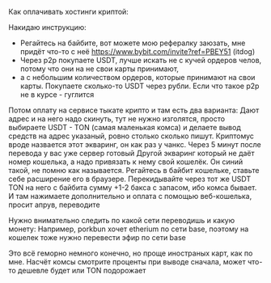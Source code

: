 ﻿Как оплачивать хостинги криптой:

Накидаю инструкцию:
- Регайтесь на байбите, вот можете мою рефералку заюзать, мне придёт что-то с неё https://www.bybit.com/invite?ref=PBEY51 (itdog)
- Через p2p покупаете USDT, лучше искать не с кучей ордеров челов, потому что они на не свои карты принимают,
- а с небольшим количеством ордеров, которые принимают на свои карты. Покупаете сколько-то USDT через рубли. Если что такое p2p не в курсе - гуглится

Потом оплату на сервисе тыкате крипто и там есть два варианта:
Дают адрес и на него надо скинуть, тут не нужно изголятся, просто выбираете USDT - TON (самая маленькая комса)
и делаете вывод средств на адрес указаный, ровно столько сколько пишут. Криптомус вроде назвается этот экваринг, он как раз у чанкс. Через 5 минут после перевода у вас уже сервер готовый
Другой экваринг который не даёт номер кошелька, а надо привязать к нему свой кошелёк. 
Он синий такой, не помню как называется. Регайтесь в байбит кошельке, ставьте себе расширение его в браузере. 
Перекидывайте через тот же USDT TON на него с байбита сумму +1-2 бакса с запасом, ибо комса бывает. И там нажимаете дополнительно и оплата с помощью веб-кошелька, просит апрув, переводите

Нужно внимательно следить по какой сети переводишь и какую монету: Например, porkbun хочет etherium по сети base, поэтому на кошелек тоже нужно перевести эфир по сети base

Это всё геморно немного конечно, но проще иностраных карт, как по мне. Насчёт комсы смотрите проценты при выводе сначала, может что-то дешевле будет или TON подорожает
